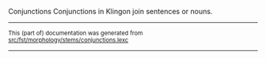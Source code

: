 Conjunctions
Conjunctions in Klingon join sentences or nouns.

* * *

<small>This (part of) documentation was generated from [src/fst/morphology/stems/conjunctions.lexc](https://github.com/giellalt/lang-tlh/blob/main/src/fst/morphology/stems/conjunctions.lexc)</small>

---

